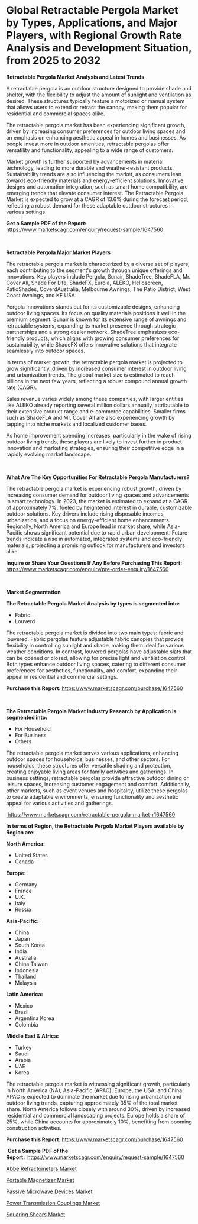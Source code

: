 <p><h1>Global Retractable Pergola Market by Types, Applications, and Major Players, with Regional Growth Rate Analysis and Development Situation, from 2025 to 2032</h1></p><p><strong>Retractable Pergola Market Analysis and Latest Trends</strong></p>
<p><p>A retractable pergola is an outdoor structure designed to provide shade and shelter, with the flexibility to adjust the amount of sunlight and ventilation as desired. These structures typically feature a motorized or manual system that allows users to extend or retract the canopy, making them popular for residential and commercial spaces alike. </p><p>The retractable pergola market has been experiencing significant growth, driven by increasing consumer preferences for outdoor living spaces and an emphasis on enhancing aesthetic appeal in homes and businesses. As people invest more in outdoor amenities, retractable pergolas offer versatility and functionality, appealing to a wide range of customers. </p><p>Market growth is further supported by advancements in material technology, leading to more durable and weather-resistant products. Sustainability trends are also influencing the market, as consumers lean towards eco-friendly materials and energy-efficient solutions. Innovative designs and automation integration, such as smart home compatibility, are emerging trends that elevate consumer interest. The Retractable Pergola Market is expected to grow at a CAGR of 13.6% during the forecast period, reflecting a robust demand for these adaptable outdoor structures in various settings.</p></p>
<p><strong>Get a Sample PDF of the Report:&nbsp;</strong> <a href="https://www.marketscagr.com/enquiry/request-sample/1647560?utm_campaign=1944&utm_medium=2&utm_source=Github&utm_content=ia&utm_term=10042025&utm_id=retractable-pergola">https://www.marketscagr.com/enquiry/request-sample/1647560</a></p>
<p>&nbsp;</p>
<p><strong>Retractable Pergola Major Market Players</strong></p>
<p><p>The retractable pergola market is characterized by a diverse set of players, each contributing to the segment's growth through unique offerings and innovations. Key players include Pergola, Sunair, ShadeTree, ShadeFLA, Mr. Cover All, Shade For Life, ShadeFX, Eurola, ALEKO, Helioscreen, PatioShades, CoverdAustralia, Melbourne Awnings, The Patio District, West Coast Awnings, and KE USA.</p><p>Pergola Innovations stands out for its customizable designs, enhancing outdoor living spaces. Its focus on quality materials positions it well in the premium segment. Sunair is known for its extensive range of awnings and retractable systems, expanding its market presence through strategic partnerships and a strong dealer network. ShadeTree emphasizes eco-friendly products, which aligns with growing consumer preferences for sustainability, while ShadeFX offers innovative solutions that integrate seamlessly into outdoor spaces.</p><p>In terms of market growth, the retractable pergola market is projected to grow significantly, driven by increased consumer interest in outdoor living and urbanization trends. The global market size is estimated to reach billions in the next few years, reflecting a robust compound annual growth rate (CAGR).</p><p>Sales revenue varies widely among these companies, with larger entities like ALEKO already reporting several million dollars annually, attributable to their extensive product range and e-commerce capabilities. Smaller firms such as ShadeFLA and Mr. Cover All are also experiencing growth by tapping into niche markets and localized customer bases.</p><p>As home improvement spending increases, particularly in the wake of rising outdoor living trends, these players are likely to invest further in product innovation and marketing strategies, ensuring their competitive edge in a rapidly evolving market landscape.</p></p>
<p>&nbsp;</p>
<p><strong>What Are The Key Opportunities For Retractable Pergola Manufacturers?</strong></p>
<p><p>The retractable pergola market is experiencing robust growth, driven by increasing consumer demand for outdoor living spaces and advancements in smart technology. In 2023, the market is estimated to expand at a CAGR of approximately 7%, fueled by heightened interest in durable, customizable outdoor solutions. Key drivers include rising disposable incomes, urbanization, and a focus on energy-efficient home enhancements. Regionally, North America and Europe lead in market share, while Asia-Pacific shows significant potential due to rapid urban development. Future trends indicate a rise in automated, integrated systems and eco-friendly materials, projecting a promising outlook for manufacturers and investors alike.</p></p>
<p><strong>Inquire or Share Your Questions If Any Before Purchasing This Report:</strong> <a href="https://www.marketscagr.com/enquiry/pre-order-enquiry/1647560?utm_campaign=1944&utm_medium=2&utm_source=Github&utm_content=ia&utm_term=10042025&utm_id=retractable-pergola">https://www.marketscagr.com/enquiry/pre-order-enquiry/1647560</a></p>
<p>&nbsp;</p>
<p><strong>Market Segmentation</strong></p>
<p><strong>The Retractable Pergola Market Analysis by types is segmented into:</strong></p>
<p><ul><li>Fabric</li><li>Louverd</li></ul></p>
<p><p>The retractable pergola market is divided into two main types: fabric and louvered. Fabric pergolas feature adjustable fabric canopies that provide flexibility in controlling sunlight and shade, making them ideal for various weather conditions. In contrast, louvered pergolas have adjustable slats that can be opened or closed, allowing for precise light and ventilation control. Both types enhance outdoor living spaces, catering to different consumer preferences for aesthetics, functionality, and comfort, expanding their appeal in residential and commercial settings.</p></p>
<p><strong>Purchase this Report:&nbsp;</strong><a href="https://www.marketscagr.com/purchase/1647560?utm_campaign=1944&utm_medium=2&utm_source=Github&utm_content=ia&utm_term=10042025&utm_id=retractable-pergola">https://www.marketscagr.com/purchase/1647560</a></p>
<p>&nbsp;</p>
<p><strong>The Retractable Pergola Market Industry Research by Application is segmented into:</strong></p>
<p><ul><li>For Household</li><li>For Business</li><li>Others</li></ul></p>
<p><p>The retractable pergola market serves various applications, enhancing outdoor spaces for households, businesses, and other sectors. For households, these structures offer versatile shading and protection, creating enjoyable living areas for family activities and gatherings. In business settings, retractable pergolas provide attractive outdoor dining or leisure spaces, increasing customer engagement and comfort. Additionally, other markets, such as event venues and hospitality, utilize these pergolas to create adaptable environments, ensuring functionality and aesthetic appeal for various activities and gatherings.</p></p>
<p><a href="https://www.marketscagr.com/retractable-pergola-market-r1647560?utm_campaign=1944&utm_medium=2&utm_source=Github&utm_content=ia&utm_term=10042025&utm_id=retractable-pergola">&nbsp;https://www.marketscagr.com/retractable-pergola-market-r1647560</a></p>
<p><strong>In terms of Region, the Retractable Pergola Market Players available by Region are:</strong></p>
<p>
    <p> <strong> North America: </strong>
        <ul>
            <li>United States</li>
            <li>Canada</li>
        </ul>
        </p> 
    <p> <strong> Europe: </strong>
        <ul>
            <li>Germany</li>
            <li>France</li>
            <li>U.K.</li>
            <li>Italy</li>
            <li>Russia</li>
        </ul>
        </p> 
    <p> <strong> Asia-Pacific: </strong>
        <ul>
            <li>China</li>
            <li>Japan</li>
            <li>South Korea</li>
            <li>India</li>
            <li>Australia</li>
            <li>China Taiwan</li>
            <li>Indonesia</li>
            <li>Thailand</li>
            <li>Malaysia</li>
        </ul>
        </p> 
    <p> <strong> Latin America: </strong>
        <ul>
            <li>Mexico</li>
            <li>Brazil</li>
            <li>Argentina Korea</li>
            <li>Colombia</li>
        </ul>
        </p> 
    <p> <strong> Middle East & Africa: </strong>
        <ul>
            <li>Turkey</li>
            <li>Saudi</li>
            <li>Arabia</li>
            <li>UAE</li>
            <li>Korea</li>
        </ul>
    </p>
    </p>
<p><p>The retractable pergola market is witnessing significant growth, particularly in North America (NA), Asia-Pacific (APAC), Europe, the USA, and China. APAC is expected to dominate the market due to rising urbanization and outdoor living trends, capturing approximately 35% of the total market share. North America follows closely with around 30%, driven by increased residential and commercial landscaping projects. Europe holds a share of 25%, while China accounts for approximately 10%, benefiting from booming construction activities.</p></p>
<p><strong>Purchase this Report: </strong><a href="https://www.marketscagr.com/purchase/1647560?utm_campaign=1944&utm_medium=2&utm_source=Github&utm_content=ia&utm_term=10042025&utm_id=retractable-pergola">https://www.marketscagr.com/purchase/1647560</a></p>
<p>&nbsp;<strong>Get a Sample PDF of the Report:&nbsp;&nbsp;</strong><a href="https://www.marketscagr.com/enquiry/request-sample/1647560?utm_campaign=1944&utm_medium=2&utm_source=Github&utm_content=ia&utm_term=10042025&utm_id=retractable-pergola">https://www.marketscagr.com/enquiry/request-sample/1647560</a></p>
<p><strong></strong></p>
<p><p><a href="https://github.com/stunzkocotpv/Market-Research-Report-List-1/blob/main/abbe-refractometers-market.md?utm_campaign=1944&utm_medium=2&utm_source=Github&utm_content=ia&utm_term=10042025&utm_id=retractable-pergola">Abbe Refractometers Market</a></p><p><a href="https://github.com/iwanesucices/Market-Research-Report-List-1/blob/main/portable-magnetizer-market.md?utm_campaign=1944&utm_medium=2&utm_source=Github&utm_content=ia&utm_term=10042025&utm_id=retractable-pergola">Portable Magnetizer Market</a></p><p><a href="https://github.com/hatlepigna2s/Market-Research-Report-List-1/blob/main/passive-microwave-devices-market.md?utm_campaign=1944&utm_medium=2&utm_source=Github&utm_content=ia&utm_term=10042025&utm_id=retractable-pergola">Passive Microwave Devices Market</a></p><p><a href="https://github.com/snapetylerho/Market-Research-Report-List-1/blob/main/power-transmission-couplings-market.md?utm_campaign=1944&utm_medium=2&utm_source=Github&utm_content=ia&utm_term=10042025&utm_id=retractable-pergola">Power Transmission Couplings Market</a></p><p><a href="https://github.com/sulvantomppa/Market-Research-Report-List-1/blob/main/squaring-shears-market.md?utm_campaign=1944&utm_medium=2&utm_source=Github&utm_content=ia&utm_term=10042025&utm_id=retractable-pergola">Squaring Shears Market</a></p></p>